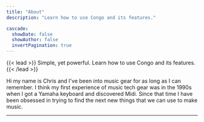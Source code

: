 ```yaml
---
title: "About"
description: "Learn how to use Congo and its features."

cascade:
  showDate: false
  showAuthor: false
  invertPagination: true
---
```


{{< lead >}}
Simple, yet powerful. Learn how to use Congo and its features.
{{< /lead >}}

Hi my name is Chris and I've been into music gear for as long as I can remember.  I think my first experience of music tech gear was in the 1990s when I got a Yamaha keyboard and discovered Midi.  Since that time I have been obsessed in trying to find the next new things that we can use to make music.  


---
